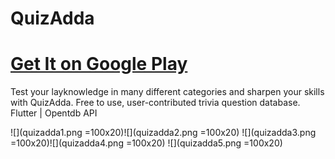 # QuizAdda
# [Get It on Google Play](https://play.google.com/store/apps/details?id=devPS.quizadda)
Test your layknowledge in many different categories and sharpen your skills with QuizAdda.
Free to use, user-contributed trivia question database.
Flutter | Opentdb API

![](quizadda1.png =100x20)![](quizadda2.png =100x20)
![](quizadda3.png =100x20)![](quizadda4.png =100x20)
![](quizadda5.png =100x20)

